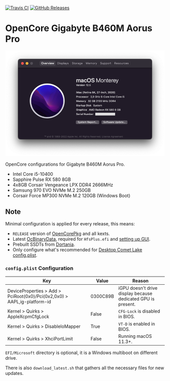 [![Travis CI](https://img.shields.io/travis/com/hendraanggrian/OpenCore-Gigabyte-B460M-Aorus-Pro)](https://travis-ci.com/github/hendraanggrian/OpenCore-Gigabyte-B460M-Aorus-Pro/)
[![GitHub Releases](https://img.shields.io/github/release/hendraanggrian/OpenCore-Gigabyte-B460M-Aorus-Pro)](https://github.com/hendraanggrian/OpenCore-Gigabyte-B460M-Aorus-Pro/releases/)

# OpenCore Gigabyte B460M Aorus Pro

![Installation screenshot.](assets/screen.png)

OpenCore configurations for Gigabyte B460M Aorus Pro.

- Intel Core i5-10400
- Sapphire Pulse RX 580 8GB
- 4x8GB Corsair Vengeance LPX DDR4 2666MHz
- Samsung 970 EVO NVMe M.2 250GB
- Corsair Force MP300 NVMe M.2 120GB (Windows Boot)

## Note

Minimal configuration is applied for every release, this means:

- `RELEASE` version of [OpenCorePkg](https://github.com/acidanthera/OpenCorePkg/releases/) and all kexts.
- Latest [OcBinaryData](https://github.com/acidanthera/OcBinaryData/), required for `HfsPlus.efi` and [setting up GUI](https://dortania.github.io/OpenCore-Post-Install/cosmetic/gui.html#setting-up-opencores-gui).
- Prebuilt SSDTs from [Dortania](https://github.com/dortania/Getting-Started-With-ACPI/tree/master/extra-files/compiled/).
- Only configure what's recommended for [Desktop Comet Lake config.plist](https://dortania.github.io/OpenCore-Install-Guide/config.plist/comet-lake.html).

### `config.plist` Configuration

| Key | Value | Reason |
|---|---|---|
| DeviceProperties > Add > PciRoot(0x0)/Pci(0x2,0x0) > AAPL,ig-platform-id | 0300C89B | iGPU doesn't drive display because dedicated GPU is present. |
| Kernel > Quirks > AppleXcpmCfgLock | False | `CFG-Lock` is disabled in BIOS. |
| Kernel > Quirks > DisableIoMapper | True | `VT-D` is enabled in BIOS. |
| Kernel > Quirks > XhciPortLimit | False | Running macOS 11.3+. |

`EFI/Microsoft` directory is optional, it is a Windows multiboot on different drive.

There is also `download_latest.sh` that gathers all the necessary files for new updates.
